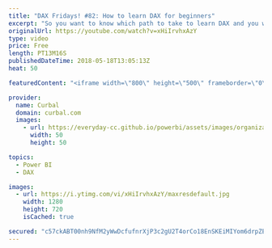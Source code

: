 ```yaml
---
title: "DAX Fridays! #82: How to learn DAX for beginners"
excerpt: "So you want to know which path to take to learn DAX and you want to use my DAX Fridays! videos? No problem, in this video, I have put together a list of the order you could follow to learn DAX based on the function difficulties, the common needs on the report and your previous experience.  But before"
originalUrl: https://youtube.com/watch?v=xHiIrvhxAzY
type: video
price: Free
length: PT13M16S
publishedDateTime: 2018-05-18T13:05:13Z
heat: 50

featuredContent: "<iframe width=\"800\" height=\"500\" frameborder=\"0\" src=\"https://www.youtube.com/embed/xHiIrvhxAzY\" allow=\"accelerometer; autoplay; encrypted-media; gyroscope; picture-in-picture\" allowfullscreen></iframe>"

provider:
  name: Curbal
  domain: curbal.com
  images:
    - url: https://everyday-cc.github.io/powerbi/assets/images/organizations/curbal.com-50x50.jpg
      width: 50
      height: 50

topics:
  - Power BI
  - DAX

images:
  - url: https://i.ytimg.com/vi/xHiIrvhxAzY/maxresdefault.jpg
    width: 1280
    height: 720
    isCached: true

secured: "c57ckABT00nh9NfM2yWwDcfufnrXjP3c2gU2T4orCo18EnSKEiMIYom6drpZE3Zn4eB9ebmpnoXrXlsxDxG1j1JMDvpYPLCPrsDfyUWBXxOhBooSLCH1LDEGQgJXt1PU58/Pswhw7EumS/+2bWy3gG4zMj79z7X7fxlCUhrCk4eCMwrwAHwiJnrouSMLQHGGKgHOgMCMsPe9jWy9kpr77bhPzGVPrTNZUeqv9J+WlRI7L9jfh7iOXdqM8LOrf8thp/iQx0Rmhd6230vEWWA0MleQ+Rve6NiV9u11t6jgGVRISf1EgJ4JGayYzKmaNmYXObtWBbBuAKZKnelDABrXo3d6a6mEDsOq9tgFYeKerNCePiERJeyxoXcFgLbTJzVBgTScn1EDZ9y0ah9NrK60aprldsLXhA1rYCXIU1zMBUE=;qKcxr0cxya1iLTdeJrwdCw=="
---
```


